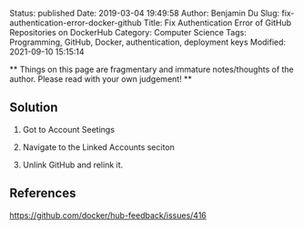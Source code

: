 Status: published
Date: 2019-03-04 19:49:58
Author: Benjamin Du
Slug: fix-authentication-error-docker-github
Title: Fix Authentication Error of GitHub Repositories on DockerHub 
Category: Computer Science
Tags: Programming, GitHub, Docker, authentication, deployment keys
Modified: 2021-09-10 15:15:14

**
Things on this page are fragmentary and immature notes/thoughts of the author.
Please read with your own judgement!
**

## Solution

1. Got to Account Seetings

2. Navigate to the Linked Accounts seciton

3. Unlink GitHub and relink it. 

## References

https://github.com/docker/hub-feedback/issues/416


